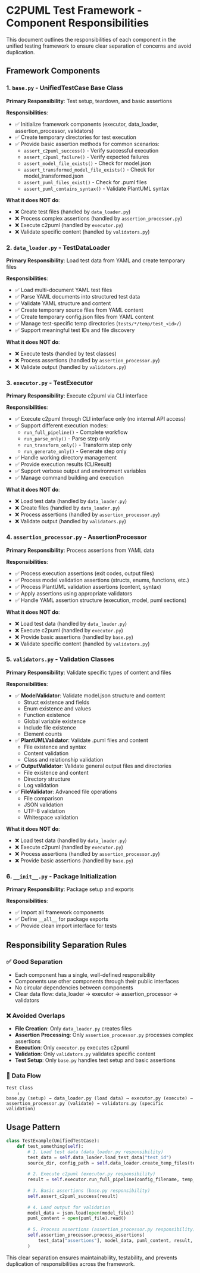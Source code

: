 # C2PUML Test Framework - Component Responsibilities

This document outlines the responsibilities of each component in the unified testing framework to ensure clear separation of concerns and avoid duplication.

## Framework Components

### 1. `base.py` - UnifiedTestCase Base Class
**Primary Responsibility**: Test setup, teardown, and basic assertions

**Responsibilities**:
- ✅ Initialize framework components (executor, data_loader, assertion_processor, validators)
- ✅ Create temporary directories for test execution
- ✅ Provide basic assertion methods for common scenarios:
  - `assert_c2puml_success()` - Verify successful execution
  - `assert_c2puml_failure()` - Verify expected failures
  - `assert_model_file_exists()` - Check for model.json
  - `assert_transformed_model_file_exists()` - Check for model_transformed.json
  - `assert_puml_files_exist()` - Check for .puml files
  - `assert_puml_contains_syntax()` - Validate PlantUML syntax

**What it does NOT do**:
- ❌ Create test files (handled by `data_loader.py`)
- ❌ Process complex assertions (handled by `assertion_processor.py`)
- ❌ Execute c2puml (handled by `executor.py`)
- ❌ Validate specific content (handled by `validators.py`)

### 2. `data_loader.py` - TestDataLoader
**Primary Responsibility**: Load test data from YAML and create temporary files

**Responsibilities**:
- ✅ Load multi-document YAML test files
- ✅ Parse YAML documents into structured test data
- ✅ Validate YAML structure and content
- ✅ Create temporary source files from YAML content
- ✅ Create temporary config.json files from YAML content
- ✅ Manage test-specific temp directories (`tests/*/temp/test_<id>/`)
- ✅ Support meaningful test IDs and file discovery

**What it does NOT do**:
- ❌ Execute tests (handled by test classes)
- ❌ Process assertions (handled by `assertion_processor.py`)
- ❌ Validate output (handled by `validators.py`)

### 3. `executor.py` - TestExecutor
**Primary Responsibility**: Execute c2puml via CLI interface

**Responsibilities**:
- ✅ Execute c2puml through CLI interface only (no internal API access)
- ✅ Support different execution modes:
  - `run_full_pipeline()` - Complete workflow
  - `run_parse_only()` - Parse step only
  - `run_transform_only()` - Transform step only
  - `run_generate_only()` - Generate step only
- ✅ Handle working directory management
- ✅ Provide execution results (CLIResult)
- ✅ Support verbose output and environment variables
- ✅ Manage command building and execution

**What it does NOT do**:
- ❌ Load test data (handled by `data_loader.py`)
- ❌ Create files (handled by `data_loader.py`)
- ❌ Process assertions (handled by `assertion_processor.py`)
- ❌ Validate output (handled by `validators.py`)

### 4. `assertion_processor.py` - AssertionProcessor
**Primary Responsibility**: Process assertions from YAML data

**Responsibilities**:
- ✅ Process execution assertions (exit codes, output files)
- ✅ Process model validation assertions (structs, enums, functions, etc.)
- ✅ Process PlantUML validation assertions (content, syntax)
- ✅ Apply assertions using appropriate validators
- ✅ Handle YAML assertion structure (execution, model, puml sections)

**What it does NOT do**:
- ❌ Load test data (handled by `data_loader.py`)
- ❌ Execute c2puml (handled by `executor.py`)
- ❌ Provide basic assertions (handled by `base.py`)
- ❌ Validate specific content (handled by `validators.py`)

### 5. `validators.py` - Validation Classes
**Primary Responsibility**: Validate specific types of content and files

**Responsibilities**:
- ✅ **ModelValidator**: Validate model.json structure and content
  - Struct existence and fields
  - Enum existence and values
  - Function existence
  - Global variable existence
  - Include file existence
  - Element counts
- ✅ **PlantUMLValidator**: Validate .puml files and content
  - File existence and syntax
  - Content validation
  - Class and relationship validation
- ✅ **OutputValidator**: Validate general output files and directories
  - File existence and content
  - Directory structure
  - Log validation
- ✅ **FileValidator**: Advanced file operations
  - File comparison
  - JSON validation
  - UTF-8 validation
  - Whitespace validation

**What it does NOT do**:
- ❌ Load test data (handled by `data_loader.py`)
- ❌ Execute c2puml (handled by `executor.py`)
- ❌ Process assertions (handled by `assertion_processor.py`)
- ❌ Provide basic assertions (handled by `base.py`)

### 6. `__init__.py` - Package Initialization
**Primary Responsibility**: Package setup and exports

**Responsibilities**:
- ✅ Import all framework components
- ✅ Define `__all__` for package exports
- ✅ Provide clean import interface for tests

## Responsibility Separation Rules

### ✅ **Good Separation**
- Each component has a single, well-defined responsibility
- Components use other components through their public interfaces
- No circular dependencies between components
- Clear data flow: data_loader → executor → assertion_processor → validators

### ❌ **Avoided Overlaps**
- **File Creation**: Only `data_loader.py` creates files
- **Assertion Processing**: Only `assertion_processor.py` processes complex assertions
- **Execution**: Only `executor.py` executes c2puml
- **Validation**: Only `validators.py` validates specific content
- **Test Setup**: Only `base.py` handles test setup and basic assertions

### 🔄 **Data Flow**
```
Test Class
    ↓
base.py (setup) → data_loader.py (load data) → executor.py (execute) → assertion_processor.py (validate) → validators.py (specific validation)
```

## Usage Pattern

```python
class TestExample(UnifiedTestCase):
    def test_something(self):
        # 1. Load test data (data_loader.py responsibility)
        test_data = self.data_loader.load_test_data("test_id")
        source_dir, config_path = self.data_loader.create_temp_files(test_data, "test_id")
        
        # 2. Execute c2puml (executor.py responsibility)
        result = self.executor.run_full_pipeline(config_filename, temp_dir)
        
        # 3. Basic assertions (base.py responsibility)
        self.assert_c2puml_success(result)
        
        # 4. Load output for validation
        model_data = json.load(open(model_file))
        puml_content = open(puml_file).read()
        
        # 5. Process assertions (assertion_processor.py responsibility)
        self.assertion_processor.process_assertions(
            test_data["assertions"], model_data, puml_content, result, self
        )
```

This clear separation ensures maintainability, testability, and prevents duplication of responsibilities across the framework.